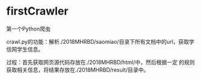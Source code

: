 # firstCrawler
第一个Python爬虫

crawl.py的功能：解析./2018MHRBD/saomiao/目录下所有文档中的url，获取学信网学生信息。

过程：首先获取网页源代码存放在./2018MHRBD/html/中，然后根据一定
的规则获取相关信息，将结果存放在./2018MHRBD/result/目录中。
